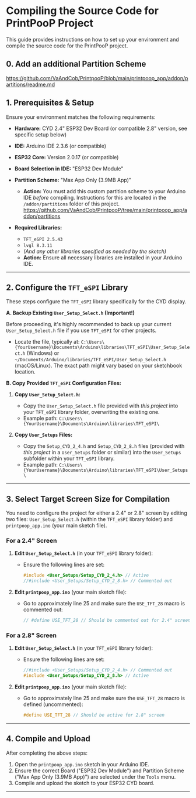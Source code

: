 # Compiling the Source Code for PrintPooP Project

This guide provides instructions on how to set up your environment and compile the source code for the PrintPooP project.

## 0. Add an additional Partition Scheme

https://github.com/VaAndCob/PrintpooP/blob/main/printpoop_app/addon/partitions/readme.md

## 1. Prerequisites & Setup

Ensure your environment matches the following requirements:

* **Hardware:** CYD 2.4" ESP32 Dev Board (or compatible 2.8" version, see specific setup below)
* **IDE:** Arduino IDE 2.3.6 (or compatible)
* **ESP32 Core:** Version 2.0.17 (or compatible)
* **Board Selection in IDE:** "ESP32 Dev Module"
* **Partition Scheme:** "Max App Only (3.9MB App)"
    * **Action:** You must add this custom partition scheme to your Arduino IDE *before* compiling. Instructions for this are located in the `/addon/partitions` folder of this project.
    https://github.com/VaAndCob/PrintpooP/tree/main/printpoop_app/addon/partitions

* **Required Libraries:**
    * `TFT_eSPI 2.5.43`
    * `lvgl 8.3.11`
    * *(And any other libraries specified as needed by the sketch)*
    * **Action:** Ensure all necessary libraries are installed in your Arduino IDE.

---

## 2. Configure the `TFT_eSPI` Library

These steps configure the `TFT_eSPI` library specifically for the CYD display.

**A. Backup Existing `User_Setup_Select.h` (Important!)**

   Before proceeding, it's highly recommended to back up your current `User_Setup_Select.h` file if you use `TFT_eSPI` for other projects.
   * Locate the file, typically at: `C:\Users\{YourUsername}\Documents\Arduino\libraries\TFT_eSPI\User_Setup_Select.h` (Windows) or `~/Documents/Arduino/libraries/TFT_eSPI/User_Setup_Select.h` (macOS/Linux). The exact path might vary based on your sketchbook location.

**B. Copy Provided `TFT_eSPI` Configuration Files:**

1.  **Copy `User_Setup_Select.h`:**
    * Copy the `User_Setup_Select.h` file provided with *this project* into your `TFT_eSPI` library folder, overwriting the existing one.
    * Example path: `C:\Users\{YourUsername}\Documents\Arduino\libraries\TFT_eSPI\`

2.  **Copy `User_Setups` Files:**
    * Copy the `Setup_CYD_2_4.h` and `Setup_CYD_2_8.h` files (provided with *this project* in a `User_Setups` folder or similar) into the `User_Setups` subfolder within your `TFT_eSPI` library.
    * Example path: `C:\Users\{YourUsername}\Documents\Arduino\libraries\TFT_eSPI\User_Setups\`

---

## 3. Select Target Screen Size for Compilation

You need to configure the project for either a 2.4" or 2.8" screen by editing two files: `User_Setup_Select.h` (within the `TFT_eSPI` library folder) and `printpoop_app.ino` (your main sketch file).

### For a 2.4" Screen

1.  **Edit `User_Setup_Select.h`** (in your `TFT_eSPI` library folder):
    * Ensure the following lines are set:
        ```cpp
        #include <User_Setups/Setup_CYD_2_4.h> // Active
        //#include <User_Setups/Setup_CYD_2_8.h> // Commented out
        ```

2.  **Edit `printpoop_app.ino`** (your main sketch file):
    * Go to approximately line 25 and make sure the `USE_TFT_28` macro is commented out:
        ```cpp
        // #define USE_TFT_28 // Should be commented out for 2.4" screen
        ```

### For a 2.8" Screen

1.  **Edit `User_Setup_Select.h`** (in your `TFT_eSPI` library folder):
    * Ensure the following lines are set:
        ```cpp
        //#include <User_Setups/Setup_CYD_2_4.h> // Commented out
        #include <User_Setups/Setup_CYD_2_8.h> // Active
        ```

2.  **Edit `printpoop_app.ino`** (your main sketch file):
    * Go to approximately line 25 and make sure the `USE_TFT_28` macro is defined (uncommented):
        ```cpp
        #define USE_TFT_28 // Should be active for 2.8" screen
        ```

---

## 4. Compile and Upload

After completing the above steps:

1.  Open the `printpoop_app.ino` sketch in your Arduino IDE.
2.  Ensure the correct Board ("ESP32 Dev Module") and Partition Scheme ("Max App Only (3.9MB App)") are selected under the `Tools` menu.
3.  Compile and upload the sketch to your ESP32 CYD board.

---
